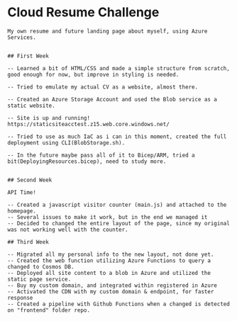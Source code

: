 # Cloud Resume Challenge
    My own resume and future landing page about myself, using Azure Services.


    ## First Week

    -- Learned a bit of HTML/CSS and made a simple structure from scratch, good enough for now, but improve in styling is needed.

    -- Tried to emulate my actual CV as a website, almost there.

    -- Created an Azure Storage Account and used the Blob service as a static website.

    -- Site is up and running!  https://staticsiteacctest.z15.web.core.windows.net/

    -- Tried to use as much IaC as i can in this moment, created the full deployment using CLI(BlobStorage.sh).

    -- In the future maybe pass all of it to Bicep/ARM, tried a bit(DeployingResources.bicep), need to study more.


    ## Second Week

    API Time!

    -- Created a javascript visitor counter (main.js) and attached to the homepage.
    -- Several issues to make it work, but in the end we managed it
    -- Decided to changed the entire layout of the page, since my original was not working well with the counter.

    ## Third Week

    -- Migrated all my personal info to the new layout, not done yet.
    -- Created the web function utilizing Azure Functions to query a changed to Cosmos DB.
    -- Deployed all site content to a blob in Azure and utilized the static page service.
    -- Buy my custom domain, and integrated within registered in Azure
    -- Activated the CDN with my custom domain & endpoint, for faster response
    -- Created a pipeline with Github Functions when a changed is detected on "frontend" folder repo.
    


